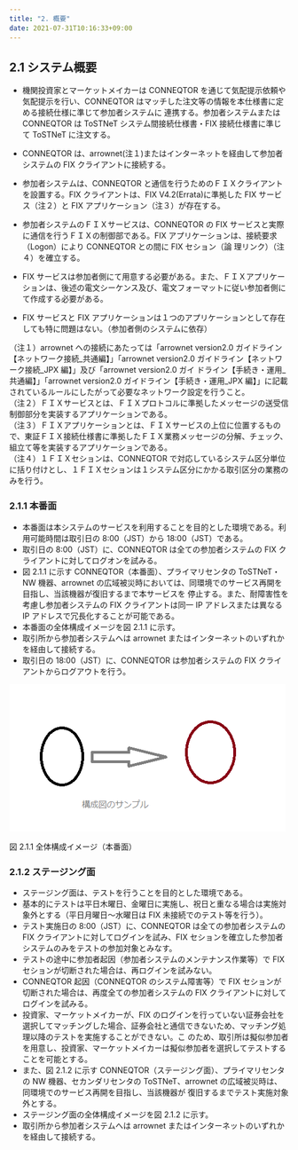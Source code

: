 ```yaml
---
title: "2. 概要"
date: 2021-07-31T10:16:33+09:00
---
```



## 2.1 システム概要

- 機関投資家とマーケットメイカーは CONNEQTOR を通じて気配提示依頼や気配提示を行い、CONNEQTOR はマッチした注文等の情報を本仕様書に定める接続仕様に準じて参加者システムに
連携する。参加者システムまたは CONNEQTOR は ToSTNeT システム間接続仕様書・FIX 接続仕様書に準じて ToSTNeT に注文する。

- CONNEQTOR は、arrownet(注１)またはインターネットを経由して参加者システムの FIX クライアントに接続する。

- 参加者システムは、CONNEQTOR と通信を行うためのＦＩＸクライアントを設置する。FIX クライアントは、FIX V4.2(Errata)に準拠した FIX サービス（注２）と FIX アプリケーション（注３）が存在する。

- 参加者システムのＦＩＸサービスは、CONNEQTOR の FIX サービスと実際に通信を行うＦＩＸの制御部である。FIX アプリケーションは、接続要求（Logon）により CONNEQTOR との間に FIX セション（論
理リンク）（注４）を確立する。

- FIX サービスは参加者側にて用意する必要がある。また、ＦＩＸアプリケーションは、後述の電文シーケンス及び、電文フォーマットに従い参加者側にて作成する必要がある。

- FIX サービスと FIX アプリケーションは１つのアプリケーションとして存在しても特に問題はない。（参加者側のシステムに依存）

（注１）arrownet への接続にあたっては「arrownet version2.0 ガイドライン【ネットワーク接続_共通編】」「arrownet version2.0 ガイドライン【ネットワーク接続_JPX 編】」及び「arrownet version2.0 ガイ
ドライン【手続き・運用_共通編】」「arrownet version2.0 ガイドライン【手続き・運用_JPX 編】」に記載されているルールにしたがって必要なネットワーク設定を行うこと。  
（注２）ＦＩＸサービスとは、ＦＩＸプロトコルに準拠したメッセージの送受信制御部分を実装するアプリケーションである。  
（注３）ＦＩＸアプリケーションとは、ＦＩＸサービスの上位に位置するもので、東証ＦＩＸ接続仕様書に準拠したＦＩＸ業務メッセージの分解、チェック、組立て等を実装するアプリケーションである。  
（注４）１ＦＩＸセションは、CONNEQTOR で対応しているシステム区分単位に括り付けとし、１ＦＩＸセションは１システム区分にかかる取引区分の業務のみを行う。  




### 2.1.1 本番面
 - 本番面は本システムのサービスを利用することを目的とした環境である。利用可能時間は取引日の 8:00（JST）から 18:00（JST）である。
 - 取引日の 8:00（JST）に、CONNEQTOR は全ての参加者システムの FIX クライアントに対してログオンを試みる。
 - 図 2.1.1 に示す CONNEQTOR（本番面）、プライマリセンタの ToSTNeT・NW 機器、arrownet の広域被災時においては、同環境でのサービス再開を目指し、当該機器が復旧するまで本サービスを
停止する。また、耐障害性を考慮し参加者システムの FIX クライアントは同一 IP アドレスまたは異なる IP アドレスで冗長化することが可能である。
 - 本番面の全体構成イメージを図 2.1.1 に示す。
 - 取引所から参加者システムへは arrownet またはインターネットのいずれかを経由して接続する。
 - 取引日の 18:00（JST）に、CONNEQTOR は参加者システムの FIX クライアントからログアウトを行う。
 
 ![画像](pic211.png)
 
 
図 2.1.1 全体構成イメージ（本番面） 


### 2.1.2 ステージング面
 - ステージング面は、テストを行うことを目的とした環境である。
 - 基本的にテストは平日木曜日、金曜日に実施し、祝日と重なる場合は実施対象外とする（平日月曜日～水曜日は FIX 未接続でのテスト等を行う）。
 - テスト実施日の 8:00（JST）に、CONNEQTOR は全ての参加者システムの FIX クライアントに対してログインを試み、FIX セションを確立した参加者システムのみをテストの参加対象とみなす。
 - テストの途中に参加者起因（参加者システムのメンテナンス作業等）で FIX セションが切断された場合は、再ログインを試みない。
 - CONNEQTOR 起因（CONNEQTOR のシステム障害等）で FIX セションが切断された場合は、再度全ての参加者システムの FIX クライアントに対してログインを試みる。
 - 投資家、マーケットメイカーが、FIX のログインを行っていない証券会社を選択してマッチングした場合、証券会社と通信できないため、マッチング処理以降のテストを実施することができない。こ
のため、取引所は擬似参加者を用意し、投資家、マーケットメイカーは擬似参加者を選択してテストすることを可能とする。
 - また、図 2.1.2 に示す CONNEQTOR（ステージング面）、プライマリセンタの NW 機器、セカンダリセンタの ToSTNeT、arrownet の広域被災時は、同環境でのサービス再開を目指し、当該機器が
復旧するまでテスト実施対象外とする。
 - ステージング面の全体構成イメージを図 2.1.2 に示す。
 - 取引所から参加者システムへは arrownet またはインターネットのいずれかを経由して接続する。


